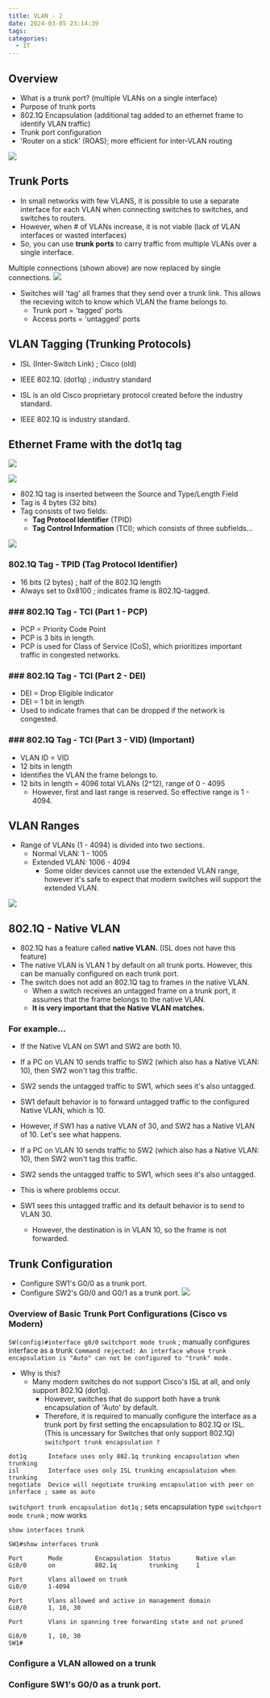 ```yaml
---
title: VLAN - 2
date: 2024-03-05 23:14:39
tags: 
categories:
  - IT
---
```

## Overview
- What is a trunk port? (multiple VLANs on a single interface)
- Purpose of trunk ports
- 802.1Q Encapsulation (additional tag added to an ethernet frame to identify VLAN traffic)
- Trunk port configuration
- 'Router on a stick' (ROAS); more efficient for inter-VLAN routing

![](../../images/Pasted%20image%2020240306162125.png)

## Trunk Ports
- In small networks with few VLANS, it is possible to use a separate interface for each VLAN when connecting switches to switches, and switches to routers.
- However, when # of VLANs increase, it is not viable (lack of VLAN interfaces or wasted interfaces)
- So, you can use **trunk ports** to carry traffic from multiple VLANs over a single interface. 


Multiple connections (shown above) are now replaced by single connections. 
![](../../images/Pasted%20image%2020240306163601.png)

- Switches will 'tag' all frames that they send over a trunk link. This allows the recieving witch to know which VLAN the frame belongs to. 
	- Trunk port = 'tagged' ports
	- Access ports = 'untagged' ports

## VLAN Tagging (Trunking Protocols)
- ISL (Inter-Switch Link) ; Cisco (old)
- IEEE 802.1Q. (dot1q) ; industry standard

- ISL is an old Cisco proprietary protocol created before the industry standard.
- IEEE 802.1Q is industry standard.



## Ethernet Frame with the dot1q tag

![](../../images/Pasted%20image%2020240306163903.png)


![](../../images/Pasted%20image%2020240306163909.png)
- 802.1Q tag is inserted between the Source and Type/Length Field
- Tag is 4 bytes (32 bits)
- Tag consists of two fields:
	- **Tag Protocol Identifier** (TPID)
	- **Tag Control Information** (TCI); which consists of three subfields...

![](../../images/Pasted%20image%2020240306164021.png)

### 802.1Q Tag - TPID (Tag Protocol Identifier)
- 16 bits (2 bytes) ; half of the 802.1Q length
- Always set to 0x8100 ; indicates frame is 802.1Q-tagged.


### ### 802.1Q Tag - TCI (Part 1 - PCP)
- PCP = Priority Code Point
- PCP is 3 bits in length.
- PCP is used for Class of Service (CoS), which prioritizes important traffic in congested networks. 

### ### 802.1Q Tag - TCI (Part 2 - DEI)
- DEI = Drop Eligible Indicator 
- DEI = 1 bit in length
- Used to indicate frames that can be dropped if the network is congested. 

### ### 802.1Q Tag - TCI (Part 3 - VID) (Important)
- VLAN ID = VID
- 12 bits in length
- Identifies the VLAN the frame belongs to. 
- 12 bits in length = 4096 total VLANs (2^12), range of 0 - 4095
	- However, first and last range is reserved. So effective range is 1 - 4094. 


## VLAN Ranges
- Range of VLANs (1 - 4094) is divided into two sections.
	- Normal VLAN: 1 - 1005
	- Extended VLAN: 1006 - 4094
		- Some older devices cannot use the extended VLAN range, however it's safe to expect that modern switches will support the extended VLAN.

![](../../images/Pasted%20image%2020240306164627.png)

## 802.1Q - Native VLAN
- 802.1Q has a feature called **native VLAN.** (ISL does not have this feature)
- The native VLAN is VLAN 1 by default on all trunk ports. However, this can be manually configured on each trunk port. 
- The switch does not add an 802.1Q tag to frames in the native VLAN. 
	- When a switch receives an untagged frame on a trunk port, it assumes that the frame belongs to the native VLAN. 
	- **It is very important that the Native VLAN matches.** 

### For example...
- If the Native VLAN on SW1 and SW2 are both 10. 
- If a PC on VLAN 10 sends traffic to SW2 (which also has a Native VLAN: 10), then SW2 won't tag this traffic. 
- SW2 sends the untagged traffic to SW1, which sees it's also untagged. 
- SW1 default behavior is to forward untagged traffic to the configured Native VLAN, which is 10. 

- However, if SW1 has a native VLAN of 30, and SW2 has a Native VLAN of 10. Let's see what happens. 
- If a PC on VLAN 10 sends traffic to SW2 (which also has a Native VLAN: 10), then SW2 won't tag this traffic. 
- SW2 sends the untagged traffic to SW1, which sees it's also untagged.
- This is where problems occur. 
- SW1 sees this untagged traffic and its default behavior is to send to VLAN 30. 
	- However, the destination is in VLAN 10, so the frame is not forwarded. 

## Trunk Configuration
- Configure SW1's G0/0 as a trunk port.
- Configure SW2's G0/0 and G0/1 as a trunk port. 
![](../../images/Pasted%20image%2020240306165304.png)


### Overview of Basic Trunk Port Configurations (Cisco vs Modern)
`SW(config)#interface g0/0`
`switchport mode trunk` ; manually configures interface as a trunk
`Command rejected: An interface whose trunk encapsulation is "Auto" can not be configured to "trunk" mode.`
- Why is this? 
	- Many modern switches do not support Cisco's ISL at all, and only support 802.1Q (dot1q). 
		- However, switches that do support both have a trunk encapsulation of 'Auto' by default.
		- Therefore, it is required to manually configure the interface as a trunk port by first setting the encapsulation to 802.1Q or ISL. (This is uncessary for Switches that only support 802.1Q)
`switchport trunk encapsulation ?`
```
dot1q      Inteface uses only 802.1q trunking encapsulation when trunking
isl        Interface uses only ISL trunking encapsulatuion when trunking
negotiate  Device will negotiate trunking encapsulation with peer on inferface ; same as auto
```

`switchport trunk encapsulation dot1q` ; sets encapsulation type
`switchport mode trunk` ; now works

`show interfaces trunk`
```
SW1#show interfaces trunk

Port       Mode         Encapsulation  Status       Native vlan
Gi0/0      on           802.1q         trunking     1

Port       Vlans allowed on trunk
Gi0/0      1-4094

Port       Vlans allowed and active in management domain
Gi0/0      1, 10, 30

Port       Vlans in spanning tree forwarding state and not pruned

Gi0/0      1, 10, 30 
SW1#
```

### Configure a VLAN allowed on a trunk 

### Configure SW1's G0/0 as a trunk port.
